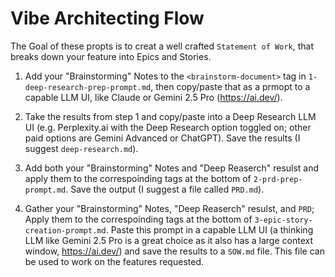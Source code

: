 # Vibe Architecting Flow
The Goal of these propts is to creat a well crafted `Statement of Work`, that breaks down your feature into Epics and Stories.

1. Add your "Brainstorming" Notes to the `<brainstorm-document>` tag in `1-deep-research-prep-prompt.md`, then copy/paste that as a prmopt to a capable LLM UI, like Claude or Gemini 2.5 Pro (https://ai.dev/).

2. Take the results from step 1 and copy/paste into a Deep Research LLM UI (e.g. Perplexity.ai with the Deep Research option toggled on; other paid options are Gemini Advanced or ChatGPT). Save the results (I suggest `deep-research.md`).

3. Add both your "Brainstorming" Notes and "Deep Reaserch" resulst and apply them to the correspoinding tags at the bottom of `2-prd-prep-prompt.md`. Save the output (I suggest a file called `PRD.md`).

4. Gather your "Brainstorming" Notes, "Deep Reaserch" resulst, and `PRD`; Apply them to the correspoinding tags at the bottom of `3-epic-story-creation-prompt.md`. Paste this prompt in a capable LLM UI (a thinking LLM like Gemini 2.5 Pro is a great choice as it also has a large context window, https://ai.dev/) and save the results to a `SOW.md` file. This file can be used to work on the features requested.
